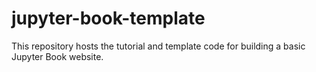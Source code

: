 # jupyter-book-template

This repository hosts the tutorial and template code for building a basic Jupyter Book website.
